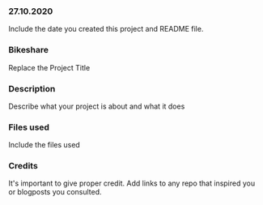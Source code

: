 ### 27.10.2020
Include the date you created this project and README file.

### Bikeshare
Replace the Project Title

### Description
Describe what your project is about and what it does

### Files used
Include the files used

### Credits
It's important to give proper credit. Add links to any repo that inspired you or blogposts you consulted.

